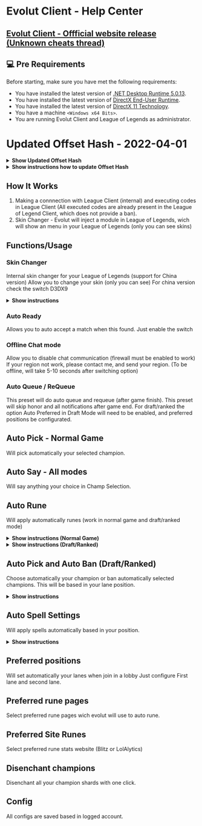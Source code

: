 # Evolut Client - Help Center

## <a href="https://www.unknowncheats.me/forum/league-of-legends/448508-valak-client-auto-accept-insta-lock-skin-changer-chat-rank-changer.html" target="_blank">Evolut Client - Offficial website release (Unknown cheats thread)</a>

## 💻 Pre Requirements

Before starting, make sure you have met the following requirements:
* You have installed the latest version of <a href="https://dotnet.microsoft.com/en-us/download/dotnet/5.0">.NET Desktop Runtime 5.0.13</a>.
* You have installed the latest version of <a href="https://www.microsoft.com/pt-br/download/details.aspx?id=35">DirectX End-User Runtime</a>.
* You have installed the latest version of <a href="https://www.microsoft.com/en-us/download/details.aspx?id=17431">DirectX 11 Technology</a>.
* You have a machine `<Windows x64 Bits>`.
* You are running Evolut Client and League of Legends as administrator.

# Updated Offset Hash - 2022-04-01
<details>
  <summary><b>Show Updated Offset Hash</b></summary>
  
  ```
    8s9lE633mNP3FYpiMAqSHjLmqbhrn4Zkyg9XRXMmLVzqgSdBcIfG5obkQizcnuTQJQAWsc5AO9MsUhpvlJJB2qTXTcEJTNuVDS6IetwarHWCJbJnMKvUj2UukAg4cmBovyou9IgabPkr+CNuchNFvI
N6puLD5GA1ZwHJv0zsdPtw/hPVnjUufh3byt8r8srLuM4h3dQIdeQtkz5QxmBGJo14Gc0RTIzdaX1pUvpabTSCOW4dlmuRqDsusWKtCfITGjuDQ+rB4ckkANhjcO0jd3dsEroSY1TAdybX2NxKtEnk
Ir+vamnIL+BK3WLLh+D/XutuiE9L0ngCNFR9XWQinPCIVNdL/71wbGnYCDUfur8sQakyZACRmmWpB3OLL6BIS3YIAM/OUq810OWqcX5FYFm+gVCVLwMYS9B1artR4z2PMaEPs+cAXeOtR1uIP84ggD
N8w4vlk6/gMS2UPdRsPjZ+eaNgdpXsbeEUL1aRlx1WDQ7HvbiGd717wipfTWAIGi+a16BGrbjhND5UAHa72iWSzlFCYOTA3q66QEsfpQ2ser++LZ/DzJdabFwNB8/yzCQLwIvJdnA91D9ZlCSCGfok
RO6X0WLWbLMlBcYAFrM3VBvRGDTsSDPMJlFRtIQrLLwSArOu1gqSU7tG3vCE4zQUJLTlPjmSqz4oBYiUr7cXK5laEch3N56dgJ3L1Kh/kshgCR7C5voOutWk3FHYj1KsfI6Ad1tueZqLj57MVOKzSK
auAuMCvpP0WgR4F8c89KKc5mO9e0f5Lkcs0rmF5Tihdgke5EItAeM255s1n0aKuhIw4tk0ox0U1YUIM7rFzP9brYoDb67M9HPwixj4qWmLD6inwghONFJMaJ9yBvJZEWLjRH05OvjxNqEeTaBlnsow
1Rhngia3DO98+qNxgXN9Er9sCmXxV7q6CB75e5NOhX3PYU2vdjLf3T4atV313zsCLzWlsuTjT2VMeVZbfFjzEBfmaW90jo/PUBd+/Myjy/10IkO4EpbVMqdfpyyzgfPRhUY4XFs+KxAhzqp/Tn+gA0
poVx162Jh5k91iX95IpIMa7XYEjUD49oVyAeyHhfX8tQrAjD5hRjLBLFBuIubDcfe1nT9zQDVDthT4qxpHK88ETeYvAbmfBu3kiYI7HqUgn/6V4bAdU+j9mbczL/YBU3WQE15qOfjKbfBSlgnR/Jrl
z87d3xSoiTGqJNFLVg+2s3VEEYHYVVx7pdKujullVlGKg2WKcq1e/60avKGuZnF4FCI5TD6GEJcuPO9AqYvC13jcBHeqNdH/0Yfnykg/8SV7phArER1eu16eSVsqMzbY5lU37c1m+WHArg7gq52OkM
ZukMS7qX3DRbW6FV8sRH7YGPm9GFTT40/rHQDSWFJ6jPUxyFBQTI9mbfqFoisZd1ihBdFOiv6XmfAGxGYa1S7X5Pp3arzgfSeQJ6Jfv9yzc6EWdlG9APFX9bTzcOyVPyJB7eeQT1K/wj+B7gYPll4F
WChFOHnJ9MundYt96kfv5BiKgKK5bbiNuu8qvyJztNWP1izdPhBJLY9zOVjSWmh2jJaipP3vhPVqs7jSVZWMs6lrLHjsEtLveBEs8IcgQLUCYXWFdSXmDpdI9OAmkVNZIu8qStXNBCygbYD8btiubo
/Td7uOmxr+QZoxinN0tHFioRYACr1r0ls9VsqwQ9DmaDXfdbDfRD1g6xVzLNUujD+A9iW88up7igneJiouFeVl2IeXP6jqKVQseHO+BJtGAHcG+T4SxYgZp7DWvG1vBP09xmy3qrER5OIoV7AFtRmi
5O1jqH1xVrwa36H9wADcuMYFP7ht5HhYoifsCmTwS3F/O/dnTvD9lRuslRlbadRLecWICYipcONv+3jk10pPm1NhfYElj5uTey8hLQSAKWNetuzY3l7JuH9LyPccwBzJo7x+LkvL6FCfKT/TsBrUNV
7zNhkTN5i/asBvvK6q4HmISg9c9qiJR9ux05lHT62ov9TP48D8lSFM2x4vJsuLpiyDUjIPIiZn9rpWvNyp+6KencetIJgIX40Y1QmLsub/D2vaCghwJsqHoGKhH+XyFIALx8cg3oVECcNkPihTreL/
n3cVKGS5yasnjKHcPNanha870bvFPFyqA/rObRVNHRiTdXz8zhD1+rvC/TGQbX3C5C5P9gO4/oMLcerF4hW8dbkAN4TEHh21KsWAB1CNPClN9wGjfnMWgqZHdaSbZyxQVGS2FgyColEjBISR5nxzNb
cUraAL/AvaxWzP1ywqGj1vojuxDlGX4czG+WZaSpyfT5NQqMCTxR4zKES2AtADqmT7OdfIy3VTDX48SXjghI8kE+s8E9zr0KLKeUPm0rrK9kDVZCnlAbuf/3BMqcUWoC+mnPG2HAU6nJNecbBnggXZ
K07ryBAmqkoRHK8IrviRmulrv4L6EHfu65AP8E0qXsLyzzXZbruy/SrMEccJ5v6lJLMJScfGE5mELJW4eV/eu4jsJbMtJPsTIyl7S4j0cRb7kr9I5oJMyBRIh+TqEun/pPKcWWy4Y5r3XcnrPXaNsh
SX9KCkFYND93JZ6vpccc8k+hnM885roX5ZC4T4Gnp/dkuFevOSDCqVPJEz6KUeCyZbpBnY3qlyrXCtj/VJ7kbS95MTCDEgw0vlixDeNEkMI0x4B74cG3djajuJNKGEiVQh2G2qKFhflJtycj2G/uy9
rv5joMOeuPsLFJIQF3ZJ8Kje0WDF6SxSeVUjkfqNfDubvvz2fMd918nOte5HYDEuizLTnff/MCaatMP+P5na3571YWdZSr3GLBlOsPpnzH5Oi6jcr4h+w3affYspO7P7JQrmJsynMdpGhZKBqH6EjE
mQvfbCNjlWp00jHpR/eh3FUvIKHgh81Qw4KrQJMn/Qw4XCFR62htnjuACUHBTOkbJBpi/GH1kwM7v7qr6wp1DqHMEPl5A3f1vfoDI8kCQOioZygkDD1YVGT+0Hy5cO7OvJQSHn7KbUDLDSFXSpQwWV
WzNu9Zk1ulGBuH0uXbHuPsAmRu+2oJ2WF0+yOfLQZ15IY9TVMGY3mrCqrbA/gLxjtPVOjoHA66nt8zP9Z/v8aoDMRRVOgWZ94fNVM2sB62BpzuGZPneIHsH6vWILiUwO+GQACVRl/z55h08mydEFWz
d4uCm+KiKXPDL0viLy/j3rmxwAObU3WsivD/XeFpe/+YO3fm8cIbfEj6aguCwyNf6t/OzBzJWmrnk5zrShU8AiMymSJQlP6FVADvWbNybeciftlJ49VYhqQGQI1HfTS9eJiMF7Wn3UeHzgnS+ASHJy
zCY8OMjwGgWU0uLxcjOxImqn1ia79EcH/Sx61WGD/dfhTrNrk7zQHCSk1XzXy8c74QAkxYYh6J7Iggw2e0SWOPpBaxTGS+iLsxWJAtghcrz+iGiGOkTlIdhhdQQtCKUSs2fE0+x98hVQp2r+b6/Fjj
vM2hF6y7VZWgiteS5P3qh5wYKM2yIQZsRSTAzJy9ksVGoJ/KB+Tt31Igho1O0Pwcj/TGWY+xXz8gydNnIhhCY/nTLJ3wTA/2UfUGS5RiweFij1eH1cnMUby7tuV1piFBMZ3r2TgSfP5VSLFC2QRC2N
mbJ/vVZffC4N8o5Q60EP6P5h6MYu76XsMB7AXY7wiGvuy8iEix5l0za5F3dl1eG5HiqDffbYAKFyGTfvJe51S32pbt/kiRT9Bdyhy4mEr97B4OLn9d8tHrvR3aPHl/wli0T1ad8pxMj92tAp4Mps0w
uE3i9k2BP/XKPOsR0gU+PtsWLIPg1SuKcSzgMmMr+yvoY42aXpoh9mdyHAOzwE4do+1B/rqhw8vRSVa1D/XhRN+opuRSNrDZIOorIBNHbrvMEkboMX3X3X+wamilF6B72blwhmQmt5ZuzYr4lY/aGn
kE7BbMxrKcOibVKMwLOamGs5DkBiiQTNlV4xMHA/OtwqLIDKQwXBbuvggEm2neSs3w2q6meD3lvLyuRBsKwUTyqSTaIY4TgDBQNnbA62SutEMhaD+h1SX7reIJK4/0Yy+IirhakgEfrYGDwkeNBBNA
V4Ayc32Zg5EHa7+MH7Nj/8dCxjXp00iYvRam3TG6viVFch2GlvL59pZc7Qc5FCQRCPE6bT6CqPpNKYrq5AdxhLpCVdB5XVp7Ew4wdCeOCwoMjq0yxFJ7ibTL59Y1fmhVeJb1IRRZaMipJIcoAQHQ8A
sE5xTA55NBBAblr4iOJbvi13D2Q+eNaYJMWfX8aV5CEUNpangFYhfBXXTO7nhRq3bXI4u2FtoD35P0NNHtuWG5gc6RErm7QhFotrqugNeljZNtPacItIhv+7C7yVkGRbl1iThWUi4BidoVx8fMPzGa
qw/Hc2ve3H1BjrFvc7wua6/mRn35jAx1oOr74pAHtUJyJiN18YeeMySQgMrVQtwUX+J3n84CpGlsb6JdVq/yoKEY1EMIkxQhJ5+dOWIJHFlbrPZutXtVGc8LApzdzDo+IG5ot5/Fn2SViRlYmQd9Qv
PqXYfYa1Y93XVPAW2Od7SvQVuUnCfYyOXgmYOn5PuPPlgyrzcJHpCwj2/OmXj9H4h8YWxNOEyvZUg6v8poKqaY8gwHLlgubUMEaFDLeuJ3GvqLG/GQuxX5lP9i+DxSVac1hgpnBWBkcBfp96JmOWgZ
94nh7o8TCXx6tMiJGMIQiqO+wlXGh9GAC9HTFb1aR3J6gg/Cbq2ed/t7D5QDz4BgAGi/vSyyh1S2y3hanxlSmlHtcL/5sR0WNB97c5Oio5+/P5Q2gQho47htwJ9u8UUyNxOkmFFLRgC6ot8lcfDnge
fa40wi3ww6hMqN0TIwUa4Hhb5AGB2dV90yBY8y5+6NVsDOBkFhjAPIBhDVHMQzr41uYPA9kAHtWxy6S3TqwXr7lMosqlDfzAOOuTP5EbH2tHrwmBNzzX/ofTmzzXTRDei09MHAbb7c68DLhPQ/bAcx
HaA/xZSd8uMa9SBouS5vAWJbrgHIr4+nrLfnoLGYlMPh1A2T+ZOQhyFpJVm1Wj8Mtg8jHbRxJflwLLHOf6bwmnn7J8ch73VOcQ8mQuSdL8xrC8G0y6cBQDxroGbNuWHQ7FAeOp3EIO0LGYm2+Xvobe
2WlXr9Cf25d95S082T6K3sxzMXePAN5OO8aULbo87rhhucWeJ4GeKKo+R64XARE8j/4Wir4Xros+q1OyoKYSQSk15a6iPR9AYXZzNC393bIK980uU6sD2Z7nD4E02yUhR0pSfgn8YACmOGMPdCFBZ9
RwwMQYM7cLWHTyxngMR7UksJjZKg99WEPa5UPeYVV9evwsWBsmU5UqScI=
  ```
</details>

<details><summary><b>Show instructions how to update Offset Hash</b></summary>

1. Open Evolut Client, and click in "Hash Updater"
2. Click in Clear button
3. Copy all content in "Show Updated Offset Hash"
4. Paste content in "Hash Updater" and click in "Save".
5. Enjoy!!!, you updated offset hash xD
</details>


## How It Works

1. Making a connnection with League Client (internal) and executing codes in League Client (All executed codes are already present in the League of Legend Client, which does not provide a ban).
2. Skin Changer - Evolut will inject a module in League of Legends, wich will show an menu in your League of Legends (only you can see skins)


## Functions/Usage

### Skin Changer

Internal skin changer for your League of Legends (support for China version)
Allow you to change your skin (only you can see)
For china version check the switch D3DX9

<details><summary><b>Show instructions</b></summary>

1. Check the switch Skin Changer
2. In game press INSERT and enjoy!

</details>


### Auto Ready

Allows you to auto accept a match when this found.
Just enable the switch

### Offline Chat mode


Allow you to disable chat communication (firewall must be enabled to work)
If your region not work, please contact me, and send your region.
(To be offline, will take 5-10 seconds after switching option)


### Auto Queue / ReQueue

This preset will do auto queue and requeue (after game finish).
This preset will skip honor and all notifications after game end.
For draft/ranked the option Auto Preferred in Draft Mode will need to be enabled, and preferred positions be configurated.

## Auto Pick - Normal Game

Will pick automatically your selected champion.

## Auto Say - All modes

Will say anything your choice in Champ Selection.

## Auto Rune

Will apply automatically runes (work in normal game and draft/ranked mode)

<details><summary><b>Show instructions (Normal Game)</b></summary>

1. Go to the tab Draft Mode
2. Select one rune page to Evolut Edit, in "Preferred Rune Page"
3. Select preferred website stats for rune in "Preferred Site", avaliable Blitz and LolAlytcs (more will be added in future)

</details>
<details><summary><b>Show instructions (Draft/Ranked)</b></summary>

1. Go to the tab Draft Mode
2. Select one rune page to Evolut Edit, in "Preferred Rune Page"
3. Select preferred website stats for rune in "Preferred Site", avaliable Blitz and LolAlytcs (more will be added in future)
4. Enable option "Auto Rune"

</details>

## Auto Pick and Auto Ban (Draft/Ranked)
Choose automatically your champion or ban automatically selected champions.
This will be based in your lane position.

<details><summary><b>Show instructions</b></summary>

1. In Select Section, select one section to configure (Auto Pick or Auto Ban)
2. Above Select Section, select one position to configure (Jungle, Bottom, Middle, Top, Utility)
3. In right, you will be see an list wich contains all champions, select the champions will want to ban/pick.
4. Note: champions will be banned/picked in order of the list. You can reordering champions by selecting and clicking in UP or DOWN arrow.
  Settings will be saved automatically.

</details>

## Auto Spell Settings

Will apply spells automatically based in your position.

<details><summary><b>Show instructions</b></summary>

1. Select a lane
2. Slot 1 - Select the first spell
3. Slot 2 - Select the second spell
4. Click in save button
5. Enable option in left panel. (Auto Spell switch)
</details>

## Preferred positions

Will set automatically your lanes when join in a lobby
Just configure First lane and second lane.

## Preferred rune pages

Select preferred rune pages wich evolut will use to auto rune.

## Preferred Site Runes

Select preferred rune stats website (Blitz or LolAlytics)

## Disenchant champions

Disenchant all your champion shards with one click.

## Config

All configs are saved based in logged account.
